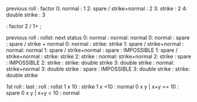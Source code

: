 
previous roll            : factor
0: normal                : 1
2: spare / strike+normal : 2
3: strike                : 2
4: double strike         : 3

: factor 2 / 1+ ;


previous roll            : rollst: next status
0: normal                : normal: normal
0: normal                : spare : spare / strike + normal 
0: normal                : strike: strike
1: spare / strike+normal : normal: normal
1: spare / strike+normal : spare : IMPOSSIBLE
1: spare / strike+normal : strike: strike
2: strike                : normal: strike+normal
2: strike                : spare : IMPOSSIBLE
2: strike                : strike: double strike
3: double strike         : normal: strike+normal
3: double strike         : spare : IMPOSSIBLE
3: double strike         : strike: double strike

1st roll : last : roll : rollst
  1         x      10  : strike
  1         x     <10  : normal
  0         x      y   | x+y == 10 : spare
  0         x      y   | x+y < 10  : normal


    





 
